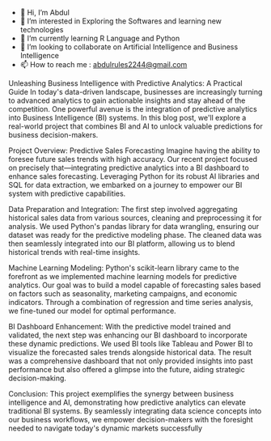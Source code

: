 - 👋 Hi, I’m Abdul 
- 👀 I’m interested in Exploring the Softwares and learning new technologies
- 🌱 I’m currently learning R Language and Python
- 💞️ I’m looking to collaborate on Artificial Intelligence and Business Intelligence
- 📫 How to reach me : abdulrules2244@gmail.com


Unleashing Business Intelligence with Predictive Analytics: A Practical Guide
In today's data-driven landscape, businesses are increasingly turning to advanced analytics to gain actionable insights and stay ahead of the competition. One powerful avenue is the integration of predictive analytics into Business Intelligence (BI) systems. In this blog post, we'll explore a real-world project that combines BI and AI to unlock valuable predictions for business decision-makers.

Project Overview: Predictive Sales Forecasting
Imagine having the ability to foresee future sales trends with high accuracy. Our recent project focused on precisely that—integrating predictive analytics into a BI dashboard to enhance sales forecasting. Leveraging Python for its robust AI libraries and SQL for data extraction, we embarked on a journey to empower our BI system with predictive capabilities.

Data Preparation and Integration:
The first step involved aggregating historical sales data from various sources, cleaning and preprocessing it for analysis. We used Python's pandas library for data wrangling, ensuring our dataset was ready for the predictive modeling phase. The cleaned data was then seamlessly integrated into our BI platform, allowing us to blend historical trends with real-time insights.

Machine Learning Modeling:
Python's scikit-learn library came to the forefront as we implemented machine learning models for predictive analytics. Our goal was to build a model capable of forecasting sales based on factors such as seasonality, marketing campaigns, and economic indicators. Through a combination of regression and time series analysis, we fine-tuned our model for optimal performance.

BI Dashboard Enhancement:
With the predictive model trained and validated, the next step was enhancing our BI dashboard to incorporate these dynamic predictions. We used BI tools like Tableau and Power BI to visualize the forecasted sales trends alongside historical data. The result was a comprehensive dashboard that not only provided insights into past performance but also offered a glimpse into the future, aiding strategic decision-making.

Conclusion:
This project exemplifies the synergy between business intelligence and AI, demonstrating how predictive analytics can elevate traditional BI systems. By seamlessly integrating data science concepts into our business workflows, we empower decision-makers with the foresight needed to navigate today's dynamic markets successfully
<!---
Abdulrules/Abdulrules is a ✨ special ✨ repository because its `README.md` (this file) appears on your GitHub profile.
You can click the Preview link to take a look at your changes.
--->

